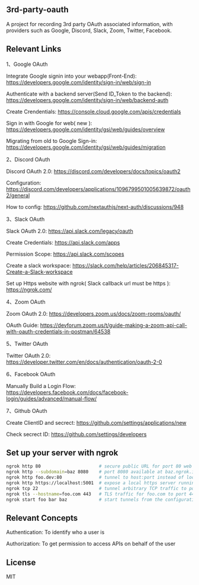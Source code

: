 ## 3rd-party-oauth

A project for recording 3rd party OAuth associated information, with providers such as Google, Discord, Slack, Zoom, Twitter, Facebook.

## Relevant Links

1、Google OAuth

Integrate Google signin into your webapp(Front-End): https://developers.google.com/identity/sign-in/web/sign-in

Authenticate with a backend server(Send ID_Token to the backend): https://developers.google.com/identity/sign-in/web/backend-auth

Create Crendentials: https://console.cloud.google.com/apis/credentials

Sign in with Google for web( new ): https://developers.google.com/identity/gsi/web/guides/overview

Migrating from old to Google Sign-in: https://developers.google.com/identity/gsi/web/guides/migration



2、Discord OAuth

Discord OAuth 2.0: https://discord.com/developers/docs/topics/oauth2

Configuration: https://discord.com/developers/applications/1096799501005639872/oauth2/general

How to config: https://github.com/nextauthjs/next-auth/discussions/948



3、Slack OAuth

Slack OAuth 2.0: https://api.slack.com/legacy/oauth

Create Credentials: https://api.slack.com/apps

Permission Scope: https://api.slack.com/scopes

Create a slack workspace: https://slack.com/help/articles/206845317-Create-a-Slack-workspace

Set up Https website with ngrok( Slack callback url must be https ): https://ngrok.com/



4、Zoom OAuth

Zoom OAuth 2.0: https://developers.zoom.us/docs/zoom-rooms/oauth/

OAuth Guide: https://devforum.zoom.us/t/guide-making-a-zoom-api-call-with-oauth-credentials-in-postman/64538



5、Twitter OAuth

Twitter OAuth 2.0: https://developer.twitter.com/en/docs/authentication/oauth-2-0



6、Facebook OAuth

Manually Build a Login Flow: https://developers.facebook.com/docs/facebook-login/guides/advanced/manual-flow/



7、Github OAuth

Create ClientID and secrect: https://github.com/settings/applications/new

Check secrect ID: https://github.com/settings/developers



## Set up your server with ngrok

```sh
ngrok http 80                      # secure public URL for port 80 web server
ngrok http --subdomain=baz 8080    # port 8080 available at baz.ngrok.io
ngrok http foo.dev:80              # tunnel to host:port instead of localhost
ngrok http https://localhost:5001  # expose a local https server running on port 5001
ngrok tcp 22                       # tunnel arbitrary TCP traffic to port 22
ngrok tls --hostname=foo.com 443   # TLS traffic for foo.com to port 443
ngrok start foo bar baz            # start tunnels from the configuration file
```



## Relevant Concepts

Authentication: To identify who a user is

Authorization: To get permission to access APIs on behalf of the user

## License

MIT
